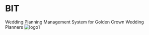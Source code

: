 # BIT
Wedding Planning Management System for Golden Crown Wedding Planners
![logo1](https://github.com/Induma-nadeeshani/BIT/assets/66290152/7d9aff96-e595-4813-bbe0-962226fa1efb)
